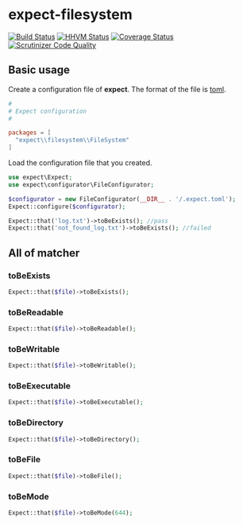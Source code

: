 expect-filesystem
====================================

[![Build Status](https://travis-ci.org/expectation-php/expect-filesystem.svg?branch=master)](https://travis-ci.org/expectation-php/expect-filesystem)
[![HHVM Status](http://hhvm.h4cc.de/badge/expect/expect-filesystem.svg)](http://hhvm.h4cc.de/package/expect/expect-filesystem)
[![Coverage Status](https://coveralls.io/repos/expectation-php/expect-filesystem/badge.svg?branch=master)](https://coveralls.io/r/expectation-php/expect-filesystem?branch=master)
[![Scrutinizer Code Quality](https://scrutinizer-ci.com/g/expectation-php/expect-filesystem/badges/quality-score.png?b=master)](https://scrutinizer-ci.com/g/expectation-php/expect-filesystem/?branch=master)

Basic usage
------------------------------------

Create a configuration file of **expect**.
The format of the file is [toml](https://github.com/toml-lang/toml).

```toml
#
# Expect configuration
#

packages = [
  "expect\\filesystem\\FileSystem"
]
```

Load the configuration file that you created.

```php
use expect\Expect;
use expect\configurator\FileConfigurator;

$configurator = new FileConfigurator(__DIR__ . '/.expect.toml');
Expect::configure($configurator);

Expect::that('log.txt')->toBeExists(); //pass
Expect::that('not_found_log.txt')->toBeExists(); //failed
```

All of matcher
------------------------------------

### toBeExists

```php
Expect::that($file)->toBeExists();
```

### toBeReadable

```php
Expect::that($file)->toBeReadable();
```

### toBeWritable

```php
Expect::that($file)->toBeWritable();
```

### toBeExecutable

```php
Expect::that($file)->toBeExecutable();
```

### toBeDirectory

```php
Expect::that($file)->toBeDirectory();
```

### toBeFile

```php
Expect::that($file)->toBeFile();
```

### toBeMode

```php
Expect::that($file)->toBeMode(644);
```
